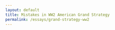 ```yaml
---
layout: default
title: Mistakes in WW2 American Grand Strategy
permalink: /essays/grand-strategy-ww2
---
```

